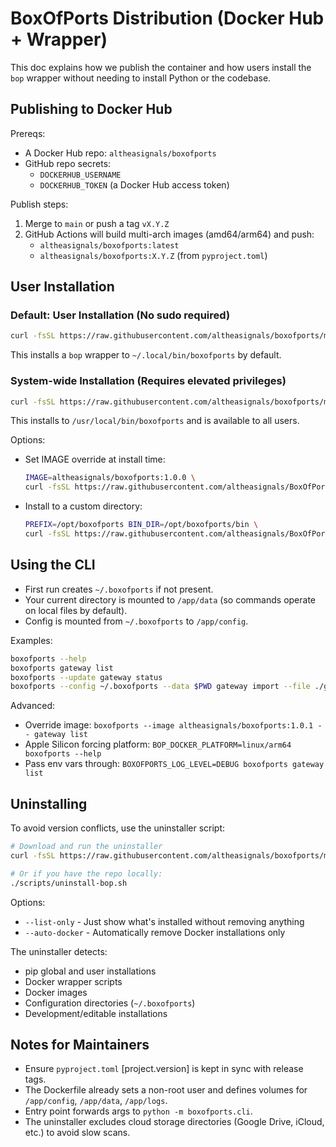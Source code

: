 # BoxOfPorts Distribution (Docker Hub + Wrapper)

This doc explains how we publish the container and how users install the `bop` wrapper without needing to install Python or the codebase.

## Publishing to Docker Hub

Prereqs:
- A Docker Hub repo: `altheasignals/boxofports`
- GitHub repo secrets:
  - `DOCKERHUB_USERNAME`
  - `DOCKERHUB_TOKEN` (a Docker Hub access token)

Publish steps:
1) Merge to `main` or push a tag `vX.Y.Z`
2) GitHub Actions will build multi-arch images (amd64/arm64) and push:
   - `altheasignals/boxofports:latest`
   - `altheasignals/boxofports:X.Y.Z` (from `pyproject.toml`)

## User Installation

### Default: User Installation (No sudo required)
```bash
curl -fsSL https://raw.githubusercontent.com/altheasignals/boxofports/main/scripts/install-bop.sh | bash
```

This installs a `bop` wrapper to `~/.local/bin/boxofports` by default.

### System-wide Installation (Requires elevated privileges)
```bash
curl -fsSL https://raw.githubusercontent.com/altheasignals/boxofports/main/scripts/install-bop.sh | sudo bash -s -- --system
```

This installs to `/usr/local/bin/boxofports` and is available to all users.

Options:
- Set IMAGE override at install time:
  ```bash
  IMAGE=altheasignals/boxofports:1.0.0 \
  curl -fsSL https://raw.githubusercontent.com/altheasignals/BoxOfPorts/main/scripts/install-bop.sh | bash
  ```
- Install to a custom directory:
  ```bash
  PREFIX=/opt/boxofports BIN_DIR=/opt/boxofports/bin \
  curl -fsSL https://raw.githubusercontent.com/altheasignals/BoxOfPorts/main/scripts/install-bop.sh | bash
  ```

## Using the CLI

- First run creates `~/.boxofports` if not present.
- Your current directory is mounted to `/app/data` (so commands operate on local files by default).
- Config is mounted from `~/.boxofports` to `/app/config`.

Examples:
```bash
boxofports --help
boxofports gateway list
boxofports --update gateway status
boxofports --config ~/.boxofports --data $PWD gateway import --file ./gateways.csv
```

Advanced:
- Override image: `boxofports --image altheasignals/boxofports:1.0.1 -- gateway list`
- Apple Silicon forcing platform: `BOP_DOCKER_PLATFORM=linux/arm64 boxofports --help`
- Pass env vars through: `BOXOFPORTS_LOG_LEVEL=DEBUG boxofports gateway list`

## Uninstalling

To avoid version conflicts, use the uninstaller script:

```bash
# Download and run the uninstaller
curl -fsSL https://raw.githubusercontent.com/altheasignals/boxofports/main/scripts/uninstall-bop.sh | bash

# Or if you have the repo locally:
./scripts/uninstall-bop.sh
```

Options:
- `--list-only` - Just show what's installed without removing anything
- `--auto-docker` - Automatically remove Docker installations only

The uninstaller detects:
- pip global and user installations 
- Docker wrapper scripts
- Docker images
- Configuration directories (`~/.boxofports`)
- Development/editable installations

## Notes for Maintainers

- Ensure `pyproject.toml` [project.version] is kept in sync with release tags.
- The Dockerfile already sets a non-root user and defines volumes for `/app/config`, `/app/data`, `/app/logs`.
- Entry point forwards args to `python -m boxofports.cli`.
- The uninstaller excludes cloud storage directories (Google Drive, iCloud, etc.) to avoid slow scans.
